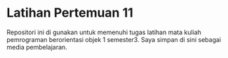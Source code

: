 # Latihan Pertemuan 11
Repositori ini di gunakan untuk memenuhi tugas latihan mata kuliah pemrograman berorientasi objek 1 semester3. Saya simpan di sini sebagai media pembelajaran.
